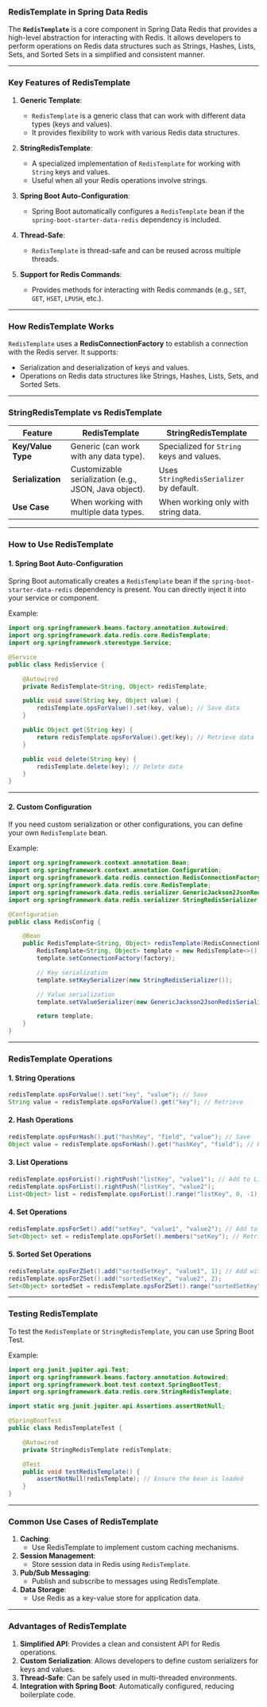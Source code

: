 ### **RedisTemplate in Spring Data Redis**

The **`RedisTemplate`** is a core component in Spring Data Redis that provides a high-level abstraction for interacting with Redis. It allows developers to perform operations on Redis data structures such as Strings, Hashes, Lists, Sets, and Sorted Sets in a simplified and consistent manner.

---

### **Key Features of RedisTemplate**
1. **Generic Template**: 
   - `RedisTemplate` is a generic class that can work with different data types (keys and values).
   - It provides flexibility to work with various Redis data structures.

2. **StringRedisTemplate**:
   - A specialized implementation of `RedisTemplate` for working with `String` keys and values.
   - Useful when all your Redis operations involve strings.

3. **Spring Boot Auto-Configuration**:
   - Spring Boot automatically configures a `RedisTemplate` bean if the `spring-boot-starter-data-redis` dependency is included.

4. **Thread-Safe**:
   - `RedisTemplate` is thread-safe and can be reused across multiple threads.

5. **Support for Redis Commands**:
   - Provides methods for interacting with Redis commands (e.g., `SET`, `GET`, `HSET`, `LPUSH`, etc.).

---

### **How RedisTemplate Works**
`RedisTemplate` uses a **RedisConnectionFactory** to establish a connection with the Redis server. It supports:
- Serialization and deserialization of keys and values.
- Operations on Redis data structures like Strings, Hashes, Lists, Sets, and Sorted Sets.

---

### **StringRedisTemplate vs RedisTemplate**
| **Feature**          | **RedisTemplate**                             | **StringRedisTemplate**                     |
|-----------------------|-----------------------------------------------|---------------------------------------------|
| **Key/Value Type**    | Generic (can work with any data type).        | Specialized for `String` keys and values.   |
| **Serialization**     | Customizable serialization (e.g., JSON, Java object). | Uses `StringRedisSerializer` by default. |
| **Use Case**          | When working with multiple data types.        | When working only with string data.         |

---

### **How to Use RedisTemplate**

#### 1. **Spring Boot Auto-Configuration**
Spring Boot automatically creates a `RedisTemplate` bean if the `spring-boot-starter-data-redis` dependency is present. You can directly inject it into your service or component.

Example:
```java
import org.springframework.beans.factory.annotation.Autowired;
import org.springframework.data.redis.core.RedisTemplate;
import org.springframework.stereotype.Service;

@Service
public class RedisService {

    @Autowired
    private RedisTemplate<String, Object> redisTemplate;

    public void save(String key, Object value) {
        redisTemplate.opsForValue().set(key, value); // Save data
    }

    public Object get(String key) {
        return redisTemplate.opsForValue().get(key); // Retrieve data
    }

    public void delete(String key) {
        redisTemplate.delete(key); // Delete data
    }
}
```

---

#### 2. **Custom Configuration**
If you need custom serialization or other configurations, you can define your own `RedisTemplate` bean.

Example:
```java
import org.springframework.context.annotation.Bean;
import org.springframework.context.annotation.Configuration;
import org.springframework.data.redis.connection.RedisConnectionFactory;
import org.springframework.data.redis.core.RedisTemplate;
import org.springframework.data.redis.serializer.GenericJackson2JsonRedisSerializer;
import org.springframework.data.redis.serializer.StringRedisSerializer;

@Configuration
public class RedisConfig {

    @Bean
    public RedisTemplate<String, Object> redisTemplate(RedisConnectionFactory factory) {
        RedisTemplate<String, Object> template = new RedisTemplate<>();
        template.setConnectionFactory(factory);

        // Key serialization
        template.setKeySerializer(new StringRedisSerializer());

        // Value serialization
        template.setValueSerializer(new GenericJackson2JsonRedisSerializer());

        return template;
    }
}
```

---

### **RedisTemplate Operations**

#### 1. **String Operations**
```java
redisTemplate.opsForValue().set("key", "value"); // Save
String value = redisTemplate.opsForValue().get("key"); // Retrieve
```

#### 2. **Hash Operations**
```java
redisTemplate.opsForHash().put("hashKey", "field", "value"); // Save
Object value = redisTemplate.opsForHash().get("hashKey", "field"); // Retrieve
```

#### 3. **List Operations**
```java
redisTemplate.opsForList().rightPush("listKey", "value1"); // Add to List
redisTemplate.opsForList().rightPush("listKey", "value2");
List<Object> list = redisTemplate.opsForList().range("listKey", 0, -1); // Retrieve List
```

#### 4. **Set Operations**
```java
redisTemplate.opsForSet().add("setKey", "value1", "value2"); // Add to Set
Set<Object> set = redisTemplate.opsForSet().members("setKey"); // Retrieve Set
```

#### 5. **Sorted Set Operations**
```java
redisTemplate.opsForZSet().add("sortedSetKey", "value1", 1); // Add with score
redisTemplate.opsForZSet().add("sortedSetKey", "value2", 2);
Set<Object> sortedSet = redisTemplate.opsForZSet().range("sortedSetKey", 0, -1); // Retrieve
```

---

### **Testing RedisTemplate**

To test the `RedisTemplate` or `StringRedisTemplate`, you can use Spring Boot Test.

Example:
```java
import org.junit.jupiter.api.Test;
import org.springframework.beans.factory.annotation.Autowired;
import org.springframework.boot.test.context.SpringBootTest;
import org.springframework.data.redis.core.StringRedisTemplate;

import static org.junit.jupiter.api.Assertions.assertNotNull;

@SpringBootTest
public class RedisTemplateTest {

    @Autowired
    private StringRedisTemplate redisTemplate;

    @Test
    public void testRedisTemplate() {
        assertNotNull(redisTemplate); // Ensure the bean is loaded
    }
}
```

---

### **Common Use Cases of RedisTemplate**
1. **Caching**:
   - Use RedisTemplate to implement custom caching mechanisms.
2. **Session Management**:
   - Store session data in Redis using `RedisTemplate`.
3. **Pub/Sub Messaging**:
   - Publish and subscribe to messages using RedisTemplate.
4. **Data Storage**:
   - Use Redis as a key-value store for application data.

---

### **Advantages of RedisTemplate**
1. **Simplified API**: Provides a clean and consistent API for Redis operations.
2. **Custom Serialization**: Allows developers to define custom serializers for keys and values.
3. **Thread-Safe**: Can be safely used in multi-threaded environments.
4. **Integration with Spring Boot**: Automatically configured, reducing boilerplate code.
